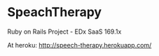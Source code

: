 SpeachTherapy
=============

Ruby on Rails Project - EDx SaaS 169.1x

At heroku:
http://speech-therapy.herokuapp.com/

